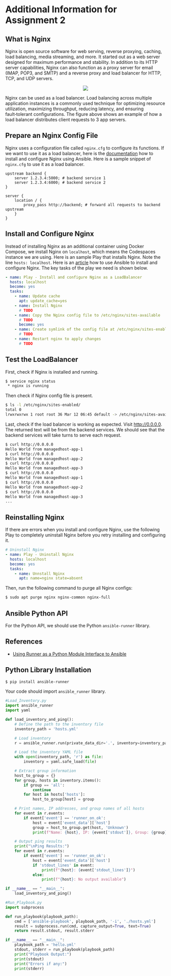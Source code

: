 # Additional Information for Assignment 2

## What is Nginx

Nginx is open source software for web serving, reverse proxying, caching, load balancing, media streaming, and more. It started out as a web server designed for maximum performance and stability. In addition to its HTTP server capabilities, Nginx can also function as a proxy server for email (IMAP, POP3, and SMTP) and a reverse proxy and load balancer for HTTP, TCP, and UDP servers.

<p align="center">
  <img src="loadbalancer.png">
</p>


Nginx can be used as a load balancer. Load balancing across multiple application instances is a commonly used technique for optimizing resource utilization, maximizing throughput, reducing latency, and ensuring fault‑tolerant configurations. The figure above shows an example of how a load balancer distributes client requests to 3 app servers.



## Prepare an Nginx Config File

Nginx uses a configuration file called `nginx.cfg` to configure its functions. If we want to use it as a load balancer, here is the [documentation](https://docs.nginx.com/nginx/admin-guide/load-balancer/http-load-balancer/) how to install and configure Nginx using Ansible. Here is a sample snippet of `nginx.cfg` to use it as a load balancer.

```
upstream backend {
    server 1.2.3.4:5000; # backend service 1
    server 1.2.3.4:6000; # backend service 2
}

server {
    location / {
        proxy_pass http://backend; # forward all requests to backend upstream
    }
}

```

## Install and Configure Nginx

Instead of installing Nginx as an additional container using Docker Compose, we install Nginx on `localhost`, which means the Codespaces instance we are using. Here is an sample Play that installs Nginx. Note the line `hosts: localhost`. Here is an [article](https://cumioyemike.medium.com/build-and-deploy-an-nginx-load-balancing-infrastructure-using-ansible-and-vagrant-6fe8f570abd9) how to use Ansible to install and configure Nginx. The key tasks of the play we need is shown below.

```yaml
- name: Play - Install and configure Nginx as a LoadBalancer
  hosts: localhost
  become: yes
  tasks:
    - name: Update cache
      apt: update_cache=yes   
    - name: Install Nginx
      # TODO
    - name: Copy the Nginx config file to /etc/nginx/sites-available
      # TODO
      become: yes
    - name: Create symlink of the config file at /etc/nginx/sites-enabled
      # TODO
    - name: Restart nginx to apply changes
      # TODO
```

## Test the LoadBalancer

First, check if Nginx is installed and running.
```bash
$ service nginx status
 * nginx is running
```
Then check if Nginx config file is present.
```bash
$ ls -l /etc/nginx/sites-enabled/
total 0
lrwxrwxrwx 1 root root 36 Mar 12 06:45 default -> /etc/nginx/sites-available/nginx.cfg
```

Last, check if the load balancer is working as expected. Visit http://0.0.0.0. The returned text will be from the backend services. We should see that the backend services will take turns to serve each request.
```bash
$ curl http://0.0.0.0
Hello World from managedhost-app-1
$ curl http://0.0.0.0
Hello World from managedhost-app-2
$ curl http://0.0.0.0
Hello World from managedhost-app-3
$ curl http://0.0.0.0
Hello World from managedhost-app-1 
$ curl http://0.0.0.0
Hello World from managedhost-app-2
$ curl http://0.0.0.0
Hello World from managedhost-app-3
...
```

## Reinstalling Nginx

If there are errors when you install and configure Nginx, use the following Play to completely uninstall Nginx before you retry installing and configuring it.

```yaml
# Uninstall Nginx
- name: Play - Uninstall Nginx
  hosts: localhost
  become: yes
  tasks: 
    - name: Unnstall Nginx
      apt: name=nginx state=absent
```
Then, run the following command to purge all Nginx configs:
```bash
$ sudo apt purge nginx nginx-common nginx-full
```

## Ansible Python API

For the Python API, we should use the Python `ansible-runner` library.

## References

* [Using Runner as a Python Module Interface to Ansible](https://ansible-runner.readthedocs.io/en/latest/python_interface.html)

## Python Library Installation

```bash
$ pip install ansible-runner
```
Your code should import `ansible_runner` library.

```python
#Load_Inventory.py
import ansible_runner
import yaml

def load_inventory_and_ping():
    # Define the path to the inventory file
    inventory_path = 'hosts.yml'

    # Load inventory
    r = ansible_runner.run(private_data_dir='.', inventory=inventory_path, playbook='hello.yml')

    # Load the inventory YAML file
    with open(inventory_path, 'r') as file:
        inventory = yaml.safe_load(file)

    # Extract group information
    host_to_group = {}
    for group, hosts in inventory.items():
        if group == 'all':
            continue
        for host in hosts['hosts']:
            host_to_group[host] = group

    # Print names, IP addresses, and group names of all hosts
    for event in r.events:
        if event['event'] == 'runner_on_ok':
            host = event['event_data']['host']
            group = host_to_group.get(host, 'Unknown')
            print(f"Name: {host}, IP: {event['stdout']}, Group: {group}")

    # Output ping results
    print("\nPing Results:")
    for event in r.events:
        if event['event'] == 'runner_on_ok':
            host = event['event_data']['host']
            if 'stdout_lines' in event:
                print(f"{host}: {event['stdout_lines']}")
            else:
                print(f"{host}: No output available")

if __name__ == "__main__":
    load_inventory_and_ping()

#Run_Playbook.py
import subprocess

def run_playbook(playbook_path):
    cmd = ['ansible-playbook', playbook_path, '-i', './hosts.yml']
    result = subprocess.run(cmd, capture_output=True, text=True)
    return result.stdout, result.stderr

if __name__ == "__main__":
    playbook_path = 'hello.yml'
    stdout, stderr = run_playbook(playbook_path)
    print("Playbook Output:")
    print(stdout)
    print("Errors if any:")
    print(stderr)

```
